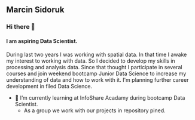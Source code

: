 ## Marcin Sidoruk

### Hi there 👋

#### I am aspiring Data Scientist. 

During last two years I was working with spatial data. In that time I awake my interest to working with data. So I decided to develop my skills in processing and analysis data.  Since that thought I participate in several courses and join weekend bootcamp Junior Data Science to increase my understanding of data and how to work with it. I'm planning further career development in filed Data Science.



- 🌱 I’m currently learning at InfoShare Acadamy during bootcamp Data Scientist.
    - As a group we work with our projects in repository pined.


<!--
**MarcinSidoruk/MarcinSidoruk** is a ✨ _special_ ✨ repository because its `README.md` (this file) appears on your GitHub profile.

Here are some ideas to get you started:

- 🔭 I’m currently working on ...
- 🌱 I’m currently learning ...
- 👯 I’m looking to collaborate on ...
- 🤔 I’m looking for help with ...
- 💬 Ask me about ...
- 📫 How to reach me: ...
- 😄 Pronouns: ...
- ⚡ Fun fact: ...
-->
